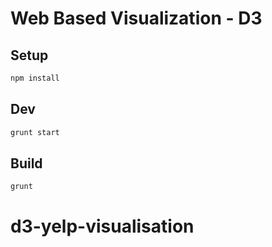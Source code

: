 # Web Based Visualization - D3

## Setup

```bash
npm install
```

## Dev

```bash
grunt start
```

## Build

```bash
grunt
```
# d3-yelp-visualisation
